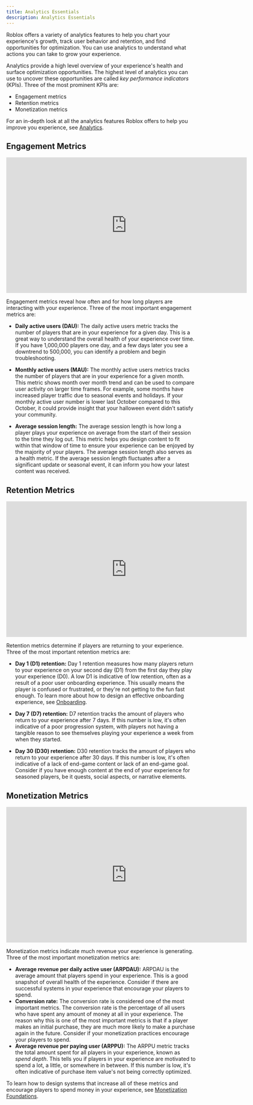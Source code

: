 ```yaml
---
title: Analytics Essentials
description: Analytics Essentials
---
```

Roblox offers a variety of analytics features to help you chart your experience's growth, track user behavior and retention, and find opportunities for optimization. You can use analytics to understand what actions you can take to grow your experience.

Analytics provide a high level overview of your experience's health and surface optimization opportunities. The highest level of analytics you can use to uncover these opportunities are called _key performance indicators_ (KPIs). Three of the most prominent KPIs are:

- Engagement metrics
- Retention metrics
- Monetization metrics

For an in-depth look at all the analytics features Roblox offers to help you improve you experience, see [Analytics](../../production/analytics/index.md).

## Engagement Metrics

<iframe width="640" height="360" src="https://www.youtube-nocookie.com/embed/N2l0BDgSNtQ?si=nSd4PCd8ta_tIC-n" title="YouTube video player" frameborder="0" allow="accelerometer; autoplay; clipboard-write; encrypted-media; gyroscope; picture-in-picture; web-share" allowfullscreen></iframe>

<br />

Engagement metrics reveal how often and for how long players are interacting with your experience. Three of the most important engagement metrics are:

- **Daily active users (DAU):** The daily active users metric tracks the number of players that are in your experience for a given day. This is a great way to understand the overall health of your experience over time. If you have 1,000,000 players one day, and a few days later you see a downtrend to 500,000, you can identify a problem and begin troubleshooting.

- **Monthly active users (MAU):** The monthly active users metrics tracks the number of players that are in your experience for a given month. This metric shows month over month trend and can be used to compare user activity on larger time frames. For example, some months have increased player traffic due to seasonal events and holidays. If your monthly active user number is lower last October compared to this October, it could provide insight that your halloween event didn't satisfy your community.

- **Average session length:** The average session length is how long a player plays your experience on average from the start of their session to the time they log out. This metric helps you design content to fit within that window of time to ensure your experience can be enjoyed by the majority of your players. The average session length also serves as a health metric. If the average session length fluctuates after a significant update or seasonal event, it can inform you how your latest content was received.

## Retention Metrics

<iframe width="640" height="360" src="https://www.youtube-nocookie.com/embed/LpAU6TheAZ4?si=_1r_ZtlJ3WsrZMUf" title="YouTube video player" frameborder="0" allow="accelerometer; autoplay; clipboard-write; encrypted-media; gyroscope; picture-in-picture; web-share" allowfullscreen></iframe>

<br />

Retention metrics determine if players are returning to your experience. Three of the most important retention metrics are:

- **Day 1 (D1) retention:** Day 1 retention measures how many players return to your experience on your second day (D1) from the first day they play your experience (D0). A low D1 is indicative of low retention, often as a result of a poor user onboarding experience. This usually means the player is confused or frustrated, or they're not getting to the fun fast enough. To learn more about how to design an effective onboarding experience, see [Onboarding](../../production/game-design/onboarding.md).

- **Day 7 (D7) retention:** D7 retention tracks the amount of players who return to your experience after 7 days. If this number is low, it's often indicative of a poor progression system, with players not having a tangible reason to see themselves playing your experience a week from when they started.

- **Day 30 (D30) retention:** D30 retention tracks the amount of players who return to your experience after 30 days. If this number is low, it's often indicative of a lack of end-game content or lack of an end-game goal. Consider if you have enough content at the end of your experience for seasoned players, be it quests, social aspects, or narrative elements.

## Monetization Metrics

<iframe width="640" height="360" src="https://www.youtube-nocookie.com/embed/Tm3Hi9nLKNo?si=pO5c6ffOvnxfoGqr" title="YouTube video player" frameborder="0" allow="accelerometer; autoplay; clipboard-write; encrypted-media; gyroscope; picture-in-picture; web-share" allowfullscreen></iframe>

<br />

Monetization metrics indicate much revenue your experience is generating. Three of the most important monetization metrics are:

- **Average revenue per daily active user (ARPDAU):** ARPDAU is the average amount that players spend in your experience. This is a good snapshot of overall health of the experience. Consider if there are successful systems in your experience that encourage your players to spend.
- **Conversion rate:** The conversion rate is considered one of the most important metrics. The conversion rate is the percentage of all users who have spent any amount of money at all in your experience. The reason why this is one of the most important metrics is that if a player makes an initial purchase, they are much more likely to make a purchase again in the future. Consider if your monetization practices encourage your players to spend.
- **Average revenue per paying user (ARPPU):** The ARPPU metric tracks the total amount spent for all players in your experience, known as _spend depth_. This tells you if players in your experience are motivated to spend a lot, a little, or somewhere in between. If this number is low, it's often indicative of purchase item value's not being correctly optimized.

To learn how to design systems that increase all of these metrics and encourage players to spend money in your experience, see [Monetization Foundations](../../production/game-design/monetization-foundations.md).
